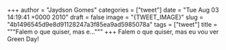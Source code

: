
+++
author = "Jaydson Gomes"
categories = ["tweet"]
date = "Tue Aug 03 14:19:41 +0000 2010"
draft = false
image = "{TWEET_IMAGE}"
slug = "4b1496545d9e8d91128247a3f85ea9ad5985078a"
tags = ["tweet"]
title = """Falem o que quiser, mas e..."""
+++
Falem o que quiser, mas eu vou ver Green Day!
